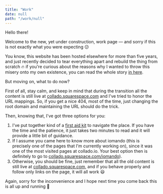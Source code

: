 ```yaml
---
title: "Work"
date: null
path: "/work/null"
---
```


Hello there!

Welcome to the new, yet under construction, work page — and sorry if this is not exactly what you were expecting 😕

You know, this website has been hosted elsewhere for more than five years, and just recently decided to tear everything apart and rebuild the thing from scratch 🔥 if you're curious about the reasons why I wanted to throw this misery onto my own existence, you can read the whole story [in here](/blog/2018/moving-collado-io).

But moving on, what to do now?

First of all, stay calm, and keep in mind that during the transition all the content is still live at [collado.squarespace.com](https://collado.squarespace.com/) and I've tried to honor the URL mappings. So, if you get a nice 404, most of the time, just changing the root domain and maintaining the URL should do the trick.

Then, knowing that, I've got three options for you:

1. I've put together kind of a [first aid kit](/blog/2018/collado-io-live) to navigate the place. If you have the time and the patience, it just takes two minutes to read and it will provide a little bit of guidance.
2. If I assume you came here to know more about iomando (this is precisely one of the pages that I'm currently working on), since it was one of the most visited pages at collado.io. Your best option then is definitely to go to [collado.squarespace.com/iomando](https://collado.squarespace.com/iomando)).
3. Otherwise, you should be fine, just remember that all the old content is still live at [collado.squarespace.com](https://collado.squarespace.com/), and if you behave properly and follow only links on the page, it will all work 😃

Again, sorry for the inconvenience and I hope next time you come back this is all up and running 🚀